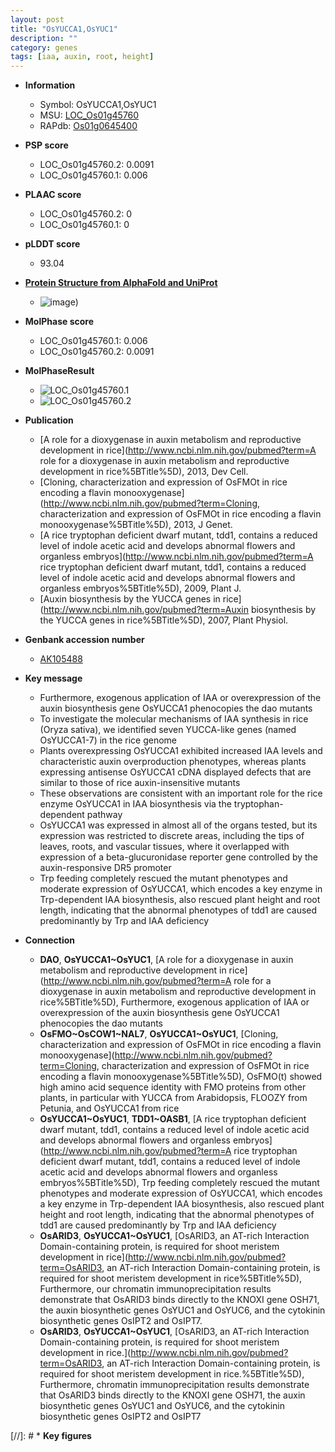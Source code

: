 ```yaml
---
layout: post
title: "OsYUCCA1,OsYUC1"
description: ""
category: genes
tags: [iaa, auxin, root, height]
---
```


* **Information**  
    + Symbol: OsYUCCA1,OsYUC1  
    + MSU: [LOC_Os01g45760](http://rice.plantbiology.msu.edu/cgi-bin/ORF_infopage.cgi?orf=LOC_Os01g45760)  
    + RAPdb: [Os01g0645400](http://rapdb.dna.affrc.go.jp/viewer/gbrowse_details/irgsp1?name=Os01g0645400)  

* **PSP score**  
    + LOC_Os01g45760.2: 0.0091 
    + LOC_Os01g45760.1: 0.006 

* **PLAAC score**  
    + LOC_Os01g45760.2: 0 
    + LOC_Os01g45760.1: 0 

* **pLDDT score**
    + 93.04

* **[Protein Structure from AlphaFold and UniProt](https://www.uniprot.org/uniprotkb/A0A0P0V5U9/entry#structure)**
    + ![image](https://ricepsp.github.io/images/A/AF-A0A0P0V5U9-F1.png))

* **MolPhase score**
    + LOC_Os01g45760.1: 0.006
    + LOC_Os01g45760.2: 0.0091

* **MolPhaseResult**
    + ![LOC_Os01g45760.1](https://ricepsp.github.io/pictures/LOC_Os01g/LOC_Os01g45760.1.png)
    + ![LOC_Os01g45760.2](https://ricepsp.github.io/pictures/LOC_Os01g/LOC_Os01g45760.2.png)

* **Publication**  
    + [A role for a dioxygenase in auxin metabolism and reproductive development in rice](http://www.ncbi.nlm.nih.gov/pubmed?term=A role for a dioxygenase in auxin metabolism and reproductive development in rice%5BTitle%5D), 2013, Dev Cell.
    + [Cloning, characterization and expression of OsFMOt in rice encoding a flavin monooxygenase](http://www.ncbi.nlm.nih.gov/pubmed?term=Cloning, characterization and expression of OsFMOt in rice encoding a flavin monooxygenase%5BTitle%5D), 2013, J Genet.
    + [A rice tryptophan deficient dwarf mutant, tdd1, contains a reduced level of indole acetic acid and develops abnormal flowers and organless embryos](http://www.ncbi.nlm.nih.gov/pubmed?term=A rice tryptophan deficient dwarf mutant, tdd1, contains a reduced level of indole acetic acid and develops abnormal flowers and organless embryos%5BTitle%5D), 2009, Plant J.
    + [Auxin biosynthesis by the YUCCA genes in rice](http://www.ncbi.nlm.nih.gov/pubmed?term=Auxin biosynthesis by the YUCCA genes in rice%5BTitle%5D), 2007, Plant Physiol.

* **Genbank accession number**  
    + [AK105488](http://www.ncbi.nlm.nih.gov/nuccore/AK105488)

* **Key message**  
    + Furthermore, exogenous application of IAA or overexpression of the auxin biosynthesis gene OsYUCCA1 phenocopies the dao mutants
    + To investigate the molecular mechanisms of IAA synthesis in rice (Oryza sativa), we identified seven YUCCA-like genes (named OsYUCCA1-7) in the rice genome
    + Plants overexpressing OsYUCCA1 exhibited increased IAA levels and characteristic auxin overproduction phenotypes, whereas plants expressing antisense OsYUCCA1 cDNA displayed defects that are similar to those of rice auxin-insensitive mutants
    + These observations are consistent with an important role for the rice enzyme OsYUCCA1 in IAA biosynthesis via the tryptophan-dependent pathway
    + OsYUCCA1 was expressed in almost all of the organs tested, but its expression was restricted to discrete areas, including the tips of leaves, roots, and vascular tissues, where it overlapped with expression of a beta-glucuronidase reporter gene controlled by the auxin-responsive DR5 promoter
    + Trp feeding completely rescued the mutant phenotypes and moderate expression of OsYUCCA1, which encodes a key enzyme in Trp-dependent IAA biosynthesis, also rescued plant height and root length, indicating that the abnormal phenotypes of tdd1 are caused predominantly by Trp and IAA deficiency

* **Connection**  
    + __DAO__, __OsYUCCA1~OsYUC1__, [A role for a dioxygenase in auxin metabolism and reproductive development in rice](http://www.ncbi.nlm.nih.gov/pubmed?term=A role for a dioxygenase in auxin metabolism and reproductive development in rice%5BTitle%5D), Furthermore, exogenous application of IAA or overexpression of the auxin biosynthesis gene OsYUCCA1 phenocopies the dao mutants
    + __OsFMO~OsCOW1~NAL7__, __OsYUCCA1~OsYUC1__, [Cloning, characterization and expression of OsFMOt in rice encoding a flavin monooxygenase](http://www.ncbi.nlm.nih.gov/pubmed?term=Cloning, characterization and expression of OsFMOt in rice encoding a flavin monooxygenase%5BTitle%5D), OsFMO(t) showed high amino acid sequence identity with FMO proteins from other plants, in particular with YUCCA from Arabidopsis, FLOOZY from Petunia, and OsYUCCA1 from rice
    + __OsYUCCA1~OsYUC1__, __TDD1~OASB1__, [A rice tryptophan deficient dwarf mutant, tdd1, contains a reduced level of indole acetic acid and develops abnormal flowers and organless embryos](http://www.ncbi.nlm.nih.gov/pubmed?term=A rice tryptophan deficient dwarf mutant, tdd1, contains a reduced level of indole acetic acid and develops abnormal flowers and organless embryos%5BTitle%5D), Trp feeding completely rescued the mutant phenotypes and moderate expression of OsYUCCA1, which encodes a key enzyme in Trp-dependent IAA biosynthesis, also rescued plant height and root length, indicating that the abnormal phenotypes of tdd1 are caused predominantly by Trp and IAA deficiency
    + __OsARID3__, __OsYUCCA1~OsYUC1__, [OsARID3, an AT-rich Interaction Domain-containing protein, is required for shoot  meristem development in rice](http://www.ncbi.nlm.nih.gov/pubmed?term=OsARID3, an AT-rich Interaction Domain-containing protein, is required for shoot  meristem development in rice%5BTitle%5D), Furthermore, our chromatin immunoprecipitation results demonstrate that OsARID3 binds directly to the KNOXI gene OSH71, the auxin biosynthetic genes OsYUC1 and OsYUC6, and the cytokinin biosynthetic genes OsIPT2 and OsIPT7.
    + __OsARID3__, __OsYUCCA1~OsYUC1__, [OsARID3, an AT-rich Interaction Domain-containing protein, is required for shoot meristem development in rice.](http://www.ncbi.nlm.nih.gov/pubmed?term=OsARID3, an AT-rich Interaction Domain-containing protein, is required for shoot meristem development in rice.%5BTitle%5D), Furthermore, chromatin immunoprecipitation results demonstrate that OsARID3 binds directly to the KNOXI gene OSH71, the auxin biosynthetic genes OsYUC1 and OsYUC6, and the cytokinin biosynthetic genes OsIPT2 and OsIPT7

[//]: # * **Key figures**  


